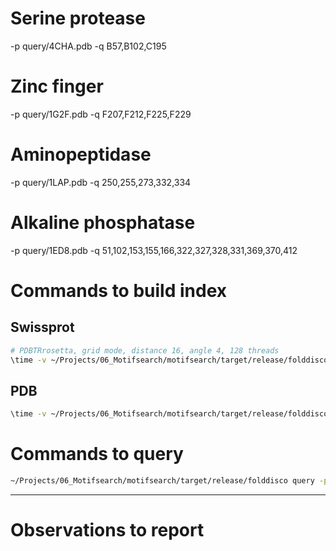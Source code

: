 # Serine protease
-p query/4CHA.pdb -q B57,B102,C195

# Zinc finger
 -p query/1G2F.pdb -q F207,F212,F225,F229

# Aminopeptidase
-p query/1LAP.pdb -q 250,255,273,332,334

# Alkaline phosphatase
-p query/1ED8.pdb -q 51,102,153,155,166,322,327,328,331,369,370,412

# Commands to build index
## Swissprot
```sh
# PDBTRrosetta, grid mode, distance 16, angle 4, 128 threads
\time -v ~/Projects/06_Motifsearch/motifsearch/target/release/folddisco index -p swissprot_benchmark/swissprot_v4_raw -i swissprot_benchmark/pdbtr/grid/d16a4 -t 128 -y pdbtr -d 16 -a 4 -v --id uniprot -m grid
```

## PDB
```sh
\time -v ~/Projects/06_Motifsearch/motifsearch/target/release/folddisco index -p <> -i <> -t 128 -y pdbtr -d 16 -a 4 -v --id pdb -m grid
```

# Commands to query
```sh
~/Projects/06_Motifsearch/motifsearch/target/release/folddisco query -p query/20240426_WHY.pdb -i scop_benchmark/pdbtr/d16a4/index -t 32 -d 0.5 -a 5 > ~/temp.tsv
```




---

# Observations to report
